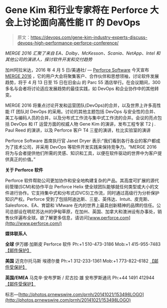 # Gene Kim 和行业专家将在 Perforce 大会上讨论面向高性能 IT 的 DevOps

> 原文：<https://devops.com/gene-kim-industry-experts-discuss-devops-high-performance-perforce-conference/>

*MERGE 2016 汇聚了来自 EA、Dolby、McKesson、Scania、NetApp、Intel 和其他公司的演讲人，探讨软件开发和交付趋势*

加州阿拉米达，2016 年 4 月 5 日/美通社/ — [Perforce Software](https://www.perforce.com/) 今天宣布 [MERGE 2016](https://www.perforce.com/conference/2016/home) ，它的用户大会将聚集客户、合作伙伴和思想领袖，讨论软件发展趋势，将于 4 月 13 日至 15 日在旧金山 的 Parc 55 酒店举行。在会议期间，300 多名与会者将讨论适应发展趋势的最佳实践，如 DevOps 和企业协作中的其他转变。

MERGE 2016 将重点讨论开发和运营团队(DevOps)的合并，以及世界上许多高性能 IT 团队对 DevOps 的采用。讨论的其他主题包括 DevOps 与安全性的合并、美工与编码人员的合并，以及分布式工作流与集中式工作流的合并。会议的亮点包括 DevOps 和 IT 运营方面的权威人物 Gene Kim 的演讲，发布工程专家 T2 j . Paul Reed 的演讲，以及 Perforce 客户 T4 三星的演讲，杜比实验室的演讲

Perforce Software 首席执行官 Janet Dryer 表示:“我们看到各行各业的客户都成为了技术公司，并采用 DevOps 等软件开发实践来保持竞争力。“MERGE 2016 将为与会者提供他们所需的灵感、知识和工具，以便在软件驱动的世界中为客户提供真正的价值。”

**关于 Perforce 软件**

Perforce 软件帮助公司更加协作和安全地构建复杂的产品。其高度可扩展的源代码管理(SCM)和协作平台 Perforce Helix 使全球团队能够就任何类型或大小的文件进行协作。它支持集中式和分布式(DVCS)工作流，同时通过高级行为分析保护知识产权。Perforce 受到了包括阿迪达斯、三星、英伟达、Intuit、皮克斯、Salesforce、EA、育碧和 VMware 在内的世界上最具创新精神的品牌的信任。公司总部设在明尼苏达州的伊甸草原，在加州、英国、加拿大和澳洲设有办事处，销售伙伴遍布全球。欲了解更多信息，请访问[www.perforce.com](http://www.perforce.com/)

**媒体联系人**

**全球** 伊万娜·加斯皮
Perforce 软件
Ph:+1 510-473-3186
Mob:+1 415-955-7483
[【邮件保护】](/cdn-cgi/l/email-protection#ddb4babcaeadb4be9dadb8afbbb2afbeb8f3beb2b0)

**美国** 迈克尔托马斯
埃德尔曼
Ph:+1 312-233-1361
Mob:+1 773-822-6182
[【邮件受保护】](/cdn-cgi/l/email-protection#1974707a71787c75376d717674786a597c7d7c75747877377a7674)

**英国/EMEA** 马克辛·安布罗斯 / 尼古拉·雄
安布罗斯通讯
Ph:+44 1491 412944
[【邮件受保护】](/cdn-cgi/l/email-protection#b8c8ddcaded7cadbddf8d9d5dacad7cbdddbd7d5d5cb96dbd796cdd3)

标志—[http://photos.prnewswire.com/prnh/20141021/153498LOGO](http://photos.prnewswire.com/prnh/20141021/153498LOGO)
